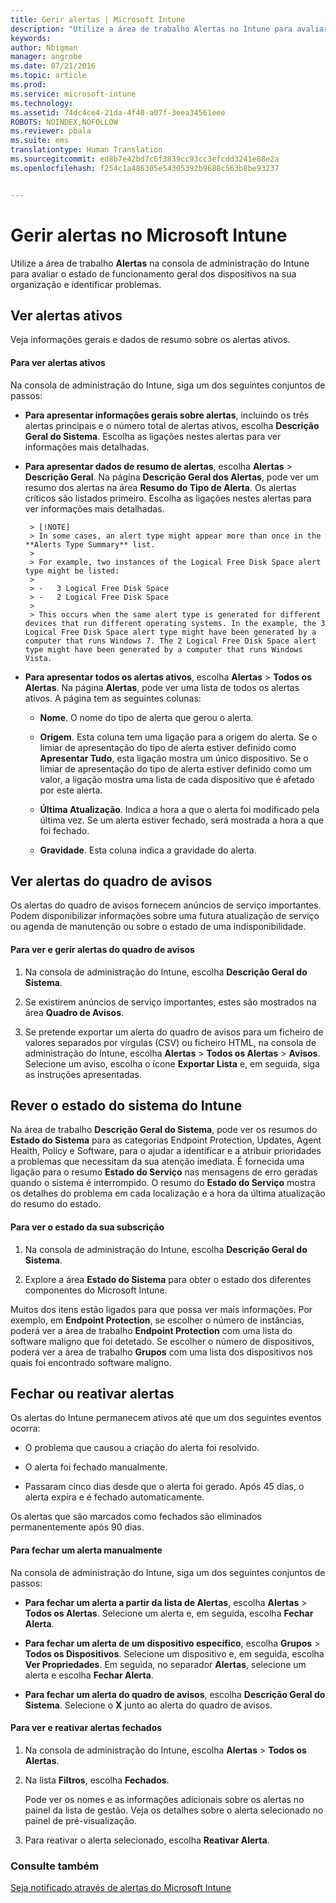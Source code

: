 ```yaml
---
title: Gerir alertas | Microsoft Intune
description: "Utilize a área de trabalho Alertas no Intune para avaliar o estado de funcionamento geral dos dispositivos na sua organização."
keywords: 
author: Nbigman
manager: angrobe
ms.date: 07/21/2016
ms.topic: article
ms.prod: 
ms.service: microsoft-intune
ms.technology: 
ms.assetid: 74dc4ce4-21da-4f40-a07f-3eea34561eee
ROBOTS: NOINDEX,NOFOLLOW
ms.reviewer: pbala
ms.suite: ems
translationtype: Human Translation
ms.sourcegitcommit: ed8b7e42bd7c6f3839cc93cc3efcdd3241e88e2a
ms.openlocfilehash: f254c1a486305e54305392b9688c563b8be93237


---
```


# Gerir alertas no Microsoft Intune
Utilize a área de trabalho **Alertas** na consola de administração do Intune para avaliar o estado de funcionamento geral dos dispositivos na sua organização e identificar problemas.

## Ver alertas ativos

Veja informações gerais e dados de resumo sobre os alertas ativos.

#### Para ver alertas ativos

Na consola de administração do Intune, siga um dos seguintes conjuntos de passos:

-  **Para apresentar informações gerais sobre alertas**, incluindo os três alertas principais e o número total de alertas ativos, escolha **Descrição Geral do Sistema**. Escolha as ligações nestes alertas para ver informações mais detalhadas.

-  **Para apresentar dados de resumo de alertas**, escolha **Alertas** > **Descrição Geral**. Na página **Descrição Geral dos Alertas**, pode ver um resumo dos alertas na área **Resumo do Tipo de Alerta**. Os alertas críticos são listados primeiro. Escolha as ligações nestes alertas para ver informações mais detalhadas.

        > [!NOTE]
        > In some cases, an alert type might appear more than once in the **Alerts Type Summary** list.
        >
        > For example, two instances of the Logical Free Disk Space alert type might be listed:
        >
        > -   3 Logical Free Disk Space
        > -   2 Logical Free Disk Space
        >
        > This occurs when the same alert type is generated for different devices that run different operating systems. In the example, the 3 Logical Free Disk Space alert type might have been generated by a computer that runs Windows 7. The 2 Logical Free Disk Space alert type might have been generated by a computer that runs Windows Vista.

-   **Para apresentar todos os alertas ativos**, escolha **Alertas** > **Todos os Alertas**. Na página **Alertas**, pode ver uma lista de todos os alertas ativos. A página tem as seguintes colunas:

    -   **Nome**. O nome do tipo de alerta que gerou o alerta.

    -   **Origem**. Esta coluna tem uma ligação para a origem do alerta. Se o limiar de apresentação do tipo de alerta estiver definido como **Apresentar Tudo**, esta ligação mostra um único dispositivo. Se o limiar de apresentação do tipo de alerta estiver definido como um valor, a ligação mostra uma lista de cada dispositivo que é afetado por este alerta.

    -   **Última Atualização**. Indica a hora a que o alerta foi modificado pela última vez. Se um alerta estiver fechado, será mostrada a hora a que foi fechado.

    -   **Gravidade**. Esta coluna indica a gravidade do alerta.

## Ver alertas do quadro de avisos
Os alertas do quadro de avisos fornecem anúncios de serviço importantes. Podem disponibilizar informações sobre uma futura atualização de serviço ou agenda de manutenção ou sobre o estado de uma indisponibilidade.

#### Para ver e gerir alertas do quadro de avisos

1.  Na consola de administração do Intune, escolha **Descrição Geral do Sistema**.

2.  Se existirem anúncios de serviço importantes, estes são mostrados na área **Quadro de Avisos**.

3.  Se pretende exportar um alerta do quadro de avisos para um ficheiro de valores separados por vírgulas (CSV) ou ficheiro HTML, na consola de administração do Intune, escolha **Alertas** > **Todos os Alertas** >    **Avisos**. Selecione um aviso, escolha o ícone **Exportar Lista** e, em seguida, siga as instruções apresentadas.

## Rever o estado do sistema do Intune
Na área de trabalho **Descrição Geral do Sistema**, pode ver os resumos do **Estado do Sistema** para as categorias Endpoint Protection, Updates, Agent Health, Policy e Software, para o ajudar a identificar e a atribuir prioridades a problemas que necessitam da sua atenção imediata. É fornecida uma ligação para o resumo **Estado do Serviço** nas mensagens de erro geradas quando o sistema é interrompido. O resumo do **Estado do Serviço** mostra os detalhes do problema em cada localização e a hora da última atualização do resumo do estado.

#### Para ver o estado da sua subscrição

1.  Na consola de administração do Intune, escolha **Descrição Geral do Sistema**.

2.  Explore a área **Estado do Sistema** para obter o estado dos diferentes componentes do Microsoft Intune.

  Muitos dos itens estão ligados para que possa ver mais informações. Por exemplo, em **Endpoint Protection**, se escolher o número de instâncias, poderá ver a área de trabalho **Endpoint Protection** com uma lista do software maligno que foi detetado. Se escolher o número de dispositivos, poderá ver a área de trabalho **Grupos** com uma lista dos dispositivos nos quais foi encontrado software maligno.

## Fechar ou reativar alertas
Os alertas do Intune permanecem ativos até que um dos seguintes eventos ocorra:

-   O problema que causou a criação do alerta foi resolvido.

-   O alerta foi fechado manualmente.

-   Passaram cinco dias desde que o alerta foi gerado. Após 45 dias, o alerta expira e é fechado automaticamente.

Os alertas que são marcados como fechados são eliminados permanentemente após 90 dias.

#### Para fechar um alerta manualmente

Na consola de administração do Intune, siga um dos seguintes conjuntos de passos:

- **Para fechar um alerta a partir da lista de Alertas**, escolha **Alertas** > **Todos os Alertas**. Selecione um alerta e, em seguida, escolha **Fechar Alerta**.

- **Para fechar um alerta de um dispositivo específico**, escolha **Grupos** > **Todos os Dispositivos**. Selecione um dispositivo e, em seguida, escolha **Ver Propriedades**. Em seguida, no separador **Alertas**, selecione um alerta e escolha **Fechar Alerta**.

- **Para fechar um alerta do quadro de avisos**, escolha **Descrição Geral do Sistema**. Selecione o **X** junto ao alerta do quadro de avisos.

#### Para ver e reativar alertas fechados

1.  Na consola de administração do Intune, escolha **Alertas** > **Todos os Alertas**.

2.  Na lista **Filtros**, escolha **Fechados**.

    Pode ver os nomes e as informações adicionais sobre os alertas no painel da lista de gestão. Veja os detalhes sobre o alerta selecionado no painel de pré-visualização.

3.  Para reativar o alerta selecionado, escolha **Reativar Alerta**.

### Consulte também
[Seja notificado através de alertas do Microsoft Intune](../deploy-use/get-notified-by-alerts.md)



<!--HONumber=Aug16_HO3-->


